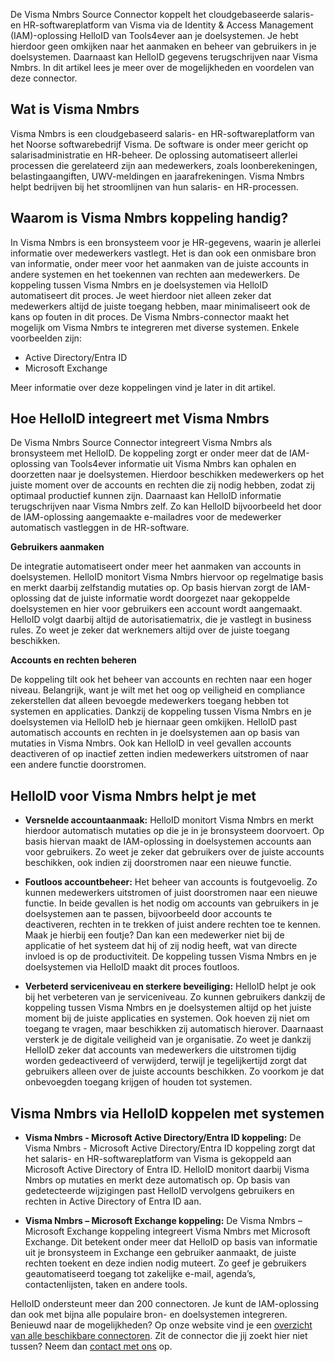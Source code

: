 De Visma Nmbrs Source Connector koppelt het cloudgebaseerde salaris- en HR-softwareplatform van Visma via de Identity & Access Management (IAM)-oplossing HelloID van Tools4ever aan je doelsystemen. Je hebt hierdoor geen omkijken naar het aanmaken en beheer van gebruikers in je doelsystemen. Daarnaast kan HelloID gegevens terugschrijven naar Visma Nmbrs. In dit artikel lees je meer over de mogelijkheden en voordelen van deze connector.

## Wat is Visma Nmbrs
Visma Nmbrs is een cloudgebaseerd salaris- en HR-softwareplatform van het Noorse softwarebedrijf Visma. De software is onder meer gericht op salarisadministratie en HR-beheer. De oplossing automatiseert allerlei processen die gerelateerd zijn aan medewerkers, zoals loonberekeningen, belastingaangiften, UWV-meldingen en jaarafrekeningen. Visma Nmbrs helpt bedrijven bij het stroomlijnen van hun salaris- en HR-processen.

## Waarom is Visma Nmbrs koppeling handig?
In Visma Nmbrs is een bronsysteem voor je HR-gegevens, waarin je allerlei informatie over medewerkers vastlegt. Het is dan ook een onmisbare bron van informatie, onder meer voor het aanmaken van de juiste accounts in andere systemen en het toekennen van rechten aan medewerkers. De koppeling tussen Visma Nmbrs en je doelsystemen via HelloID automatiseert dit proces. Je weet hierdoor niet alleen zeker dat medewerkers altijd de juiste toegang hebben, maar minimaliseert ook de kans op fouten in dit proces. 
De Visma Nmbrs-connector maakt het mogelijk om Visma Nmbrs te integreren met diverse systemen. Enkele voorbeelden zijn: 
*	Active Directory/Entra ID
*	Microsoft Exchange

Meer informatie over deze koppelingen vind je later in dit artikel.

## Hoe HelloID integreert met Visma Nmbrs
De Visma Nmbrs Source Connector integreert Visma Nmbrs als bronsysteem met HelloID. De koppeling zorgt er onder meer dat de IAM-oplossing van Tools4ever informatie uit Visma Nmbrs kan ophalen en doorzetten naar je doelsystemen. Hierdoor beschikken medewerkers op het juiste moment over de accounts en rechten die zij nodig hebben, zodat zij optimaal productief kunnen zijn. Daarnaast kan HelloID informatie terugschrijven naar Visma Nmbrs zelf. Zo kan HelloID bijvoorbeeld het door de IAM-oplossing aangemaakte e-mailadres voor de medewerker automatisch vastleggen in de HR-software. 

**Gebruikers aanmaken**

De integratie automatiseert onder meer het aanmaken van accounts in doelsystemen. HelloID monitort Visma Nmbrs hiervoor op regelmatige basis en merkt daarbij zelfstandig mutaties op. Op basis hiervan zorgt de IAM-oplossing dat de juiste informatie wordt doorgezet naar gekoppelde doelsystemen en hier voor gebruikers een account wordt aangemaakt. HelloID volgt daarbij altijd de autorisatiematrix, die je vastlegt in business rules. Zo weet je zeker dat werknemers altijd over de juiste toegang beschikken. 

**Accounts en rechten beheren** 

De koppeling tilt ook het beheer van accounts en rechten naar een hoger niveau. Belangrijk, want je wilt met het oog op veiligheid en compliance zekerstellen dat alleen bevoegde medewerkers toegang hebben tot systemen en applicaties. Dankzij de koppeling tussen Visma Nmbrs en je doelsystemen via HelloID heb je hiernaar geen omkijken. HelloID past automatisch accounts en rechten in je doelsystemen aan op basis van mutaties in Visma Nmbrs. Ook kan HelloID in veel gevallen accounts deactiveren of op inactief zetten indien medewerkers uitstromen of naar een andere functie doorstromen.  

## HelloID voor Visma Nmbrs helpt je met

* **Versnelde accountaanmaak:** HelloID monitort Visma Nmbrs en merkt hierdoor automatisch mutaties op die je in je bronsysteem doorvoert. Op basis hiervan maakt de IAM-oplossing in doelsystemen accounts aan voor gebruikers. Zo weet je zeker dat gebruikers over de juiste accounts beschikken, ook indien zij doorstromen naar een nieuwe functie.

* **Foutloos accountbeheer:** Het beheer van accounts is foutgevoelig. Zo kunnen medewerkers uitstromen of juist doorstromen naar een nieuwe functie. In beide gevallen is het nodig om accounts van gebruikers in je doelsystemen aan te passen, bijvoorbeeld door accounts te deactiveren, rechten in te trekken of juist andere rechten toe te kennen. Maak je hierbij een foutje? Dan kan een medewerker niet bij de applicatie of het systeem dat hij of zij nodig heeft, wat van directe invloed is op de productiviteit. De koppeling tussen Visma Nmbrs en je doelsystemen via HelloID maakt dit proces foutloos. 

* **Verbeterd serviceniveau en sterkere beveiliging:** HelloID helpt je ook bij het verbeteren van je serviceniveau. Zo kunnen gebruikers dankzij de koppeling tussen Visma Nmbrs en je doelsystemen altijd op het juiste moment bij de juiste applicaties en systemen. Ook hoeven zij niet om toegang te vragen, maar beschikken zij automatisch hierover. Daarnaast versterk je de digitale veiligheid van je organisatie. Zo weet je dankzij HelloID zeker dat accounts van medewerkers die uitstromen tijdig worden gedeactiveerd of verwijderd, terwijl je tegelijkertijd zorgt dat gebruikers alleen over de juiste accounts beschikken. Zo voorkom je dat onbevoegden toegang krijgen of houden tot systemen. 

## Visma Nmbrs via HelloID koppelen met systemen

* **Visma Nmbrs - Microsoft Active Directory/Entra ID koppeling:** De Visma Nmbrs - Microsoft Active Directory/Entra ID koppeling zorgt dat het salaris- en HR-softwareplatform van Visma is gekoppeld aan Microsoft Active Directory of Entra ID. HelloID monitort daarbij Visma Nmbrs op mutaties en merkt deze automatisch op. Op basis van gedetecteerde wijzigingen past HelloID vervolgens gebruikers en rechten in Active Directory of Entra ID aan. 

* **Visma Nmbrs – Microsoft Exchange koppeling:** De Visma Nmbrs – Microsoft Exchange koppeling integreert Visma Nmbrs met Microsoft Exchange. Dit betekent onder meer dat HelloID op basis van informatie uit je bronsysteem in Exchange een gebruiker aanmaakt, de juiste rechten toekent en deze indien nodig muteert. Zo geef je gebruikers geautomatiseerd toegang tot zakelijke e-mail, agenda’s, contactenlijsten, taken en andere tools. 

HelloID ondersteunt meer dan 200 connectoren. Je kunt de IAM-oplossing dan ook met bijna alle populaire bron- en doelsystemen integreren. Benieuwd naar de mogelijkheden? Op onze website vind je een <a href="https://www.tools4ever.nl/connectoren/">overzicht van alle beschikbare connectoren</a>. Zit de connector die jij zoekt hier niet tussen? Neem dan <a href="https://www.tools4ever.nl/contact/">contact met ons</a> op.
